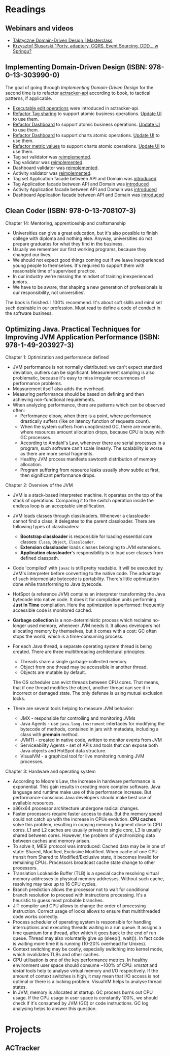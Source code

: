 # Readings

## Webinars and videos
- [Taktyczne Domain-Driven Design | Masterclass](https://www.youtube.com/watch?v=18sjru-OyhE&ab_channel=DevMentors)
- [Krzysztof Ślusarski "Porty, adaptery, CQRS, Event Sourcing, DDD… w Springu?](https://www.youtube.com/watch?v=Da42_gVqDKE&ab_channel=WarsawJUG)

## Implementing Domain-Driven Design (ISBN: 978-0-13-303990-0)

The goal of going through *Implementing Domain-Driven Design* for the second time is to refactor
[actracker-api](https://github.com/marcinciapa/actracker-api) according to book, to tactical patterns, if
applicable.

- [Executable edit operations](https://github.com/marcinciapa/actracker-api/pull/89) were introduced in actracker-api.
- [Refactor Tag sharing](https://github.com/marcinciapa/actracker-api/pull/90) to support atomic business operations.
  [Update UI](https://github.com/marcinciapa/actracker-ui/pull/52) to use them.
- [Refactor Dashboard](https://github.com/marcinciapa/actracker-api/pull/91) to support atomic business operations.
  [Update UI](https://github.com/marcinciapa/actracker-ui/pull/53) to use them.
- [Refactor Dashboard](https://github.com/marcinciapa/actracker-api/pull/92) to support charts atomic operations.
  [Update UI](https://github.com/marcinciapa/actracker-ui/pull/54) to use them.
- [Refactor metric values](https://github.com/marcinciapa/actracker-api/pull/93) to support charts atomic operations.
  [Update UI](https://github.com/marcinciapa/actracker-ui/pull/56) to use them.
- Tag set validator was [reimplemented](https://github.com/marcinciapa/actracker-api/pull/94).
- Tag validator was [reimplemented](https://github.com/marcinciapa/actracker-api/pull/95).
- Dashboard validator was [reimplemented](https://github.com/marcinciapa/actracker-api/pull/96).
- Activity validator was [reimplemented](https://github.com/marcinciapa/actracker-api/pull/97).
- Tag set Application facade between API and Domain was
  [introduced](https://github.com/marcinciapa/actracker-api/pull/99)
- Tag Application facade between API and Domain was
  [introduced](https://github.com/marcinciapa/actracker-api/pull/100)
- Activity Application facade between API and Domain was
  [introduced](https://github.com/marcinciapa/actracker-api/pull/101)
- Dashboard Application facade between API and Domain was
  [introduced](https://github.com/marcinciapa/actracker-api/pull/102)

## Clean Coder (ISBN: 978-0-13-708107-3)

Chapter 14: Mentoring, apprenticeship and craftsmanship

- Universities can give a great education, but it's also possible to finish college with diploma and nothing else.
  Anyway, universities do not prepare graduates for what they find in the business.
- Usually we remember our first working programs, because they changed our lives.
- We should not expect good things coming out if we leave inexperienced young people to themselves. It's required to
  support them with reasonable time of supervised practice.
- In our industry we're missing the mindset of training inexperienced juniors.
- We have to be aware, that shaping a new generation of professionals is our responsibility, not universities'.

The book is finished. I 100% recommend. It's about soft skills and mind set such desirable in our profession.
Must read to define a code of conduct in the software business.

## Optimizing Java. Practical Techniques for Improving JVM Application Performance (ISBN: 978-1-49-203927-3)

Chapter 1: Optimization and performance defined

- JVM performance is not normally distributed: we can't expect standard deviation, outliers can be significant.
  Measurement sampling is also problematic, because it's easy to miss irregular occurrences of performance problems.
- Measurement itself also adds the overhead.
- Measuring performance should be based on defining and then achieving non-functional requirements.
- When analyzing performance, there are patterns which can be observed often:
    - Performance elbow, when there is a point, where performance drastically suffers (like on latency function of
      requests count).
    - When the system suffers from unoptimized GC, there are moments, where resources amount allocation drops, because
      CPU is busy with GC processes.
    - According to Amdahl's Law, whenever there are serial processes in a program, such software can't scale linearly.
      The scalability is worse as there are more serial fragments.
    - Healthy JVM process manifests sawtooth distribution of memory allocation.
    - Program suffering from resource leaks usually show subtle at first, then significant performance drops.

Chapter 2: Overview of the JVM

- JVM is a stack-based interpreted machine. It operates on the top of the stack of operations. Comparing it to the
  switch operation inside the endless loop is an acceptable simplification.
- JVM loads classes through classloaders. Whenever a classloader cannot find a class, it delegates to the parent
  classloader. There are following types of classloaders:
    - **Bootstrap classloader** is responsible for loading essential core classes: `Class`, `Object`, `Classloader`.
    - **Extension classloader** loads classes belonging to JVM extensions.
    - **Application classloader**'s responsibility is to load user classes from defined classpath.
- Code 'compiled' with `javac` is still pretty readable. It will be executed by JVM's interpreter before converting
  to the native code. The advantage of such intermediate bytecode is portability. There's little optimization done while
  transforming to Java bytecode.
- HotSpot (a reference JVM) contains an interpreter transforming the Java bytecode into native code. It does it for
  compilation units performing **Just In Time** compilation. Here the optimization is performed: frequently accessible
  code is monitored cached.
- **Garbage collection** is a non-deterministic process which reclaims no-longer used memory, whenever JVM needs it. It
  allows developers not allocating memory by themselves, but it comes with a cost: GC often stops the world, which is a
  time-consuming process.
- For each Java thread, a separate operating system thread is being created. There are three multithreading
  architectural principles:
    - Threads share a single garbage-collected memory.
    - Object from one thread may be accessible in another thread.
    - Objects are mutable by default.

  The OS scheduler can evict threads between CPU cores. That means, that if one thread modifies the object, another
  thread can see it in incorrect or damaged state. The only defense is using mutual exclusion locks.
- There are several tools helping to measure JVM behavior:
    - JMX - responsible for controlling and monitoring JVMs
    - Java Agents - use `java.lang.instrument` interfaces for modifying the bytecode of methods, contained in jars with
      metadata, including a class with **premain** method.
    - JVMTI - created in native code, written to monitor events from JVM
    - Serviceability Agents - set of APIs and tools that can expose both Java objects and HotSpot data structure.
    - VisualVM - a graphical tool for live monitoring running JVM processes.

Chapter 3: Hardware and operating system

- According to Moore's Law, the increase in hardware performance is exponential. This gain results in creating more
  complex software. Java language and runtime make use of this performance increase. But performance-conscious Java
  developers should make best use of available resources.
- x86/x64 processor architecture undergone radical changes.
- Faster processors require faster access to data. But the memory speed could not catch up with the increase in CPUs
  evolution. **CPU caches** solve this problem, resulting in copying memory fragment close to CPU cores. L1 and L2
  caches are usually private to single core, L3 is usually shared between cores. However, the problem of synchronizing
  data between caches and memory arisen.
- To solve it, MESI protocol was introduced: Cached data may be in one of state: Shared, Modified, Exclusive Modified.
  When cache of one CPU transit from Shared to Modified/Exclusive state, it becomes Invalid for remaining CPUs.
  Processors broadcast cache state change to other processors.
- Translation Lookaside Buffer (TLB) is a special cache resolving virtual memory addresses to physical memory addresses.
  Without such cache, resolving may take up to 16 CPU cycles.
- Branch prediction allows the processor not to wait for conditional branch resolution to proceed with instructions
  processing. It's a heuristic to guess most probable branches.
- JIT compiler and CPU allows to change the order of processing instruction. Correct usage of locks allows to ensure
  that multithreaded code works correctly.
- Process scheduler of operating system is responsible for handling interruptions and executing threads waiting in a run
  queue. It assigns a time quantum for a thread, after which it goes back to the end of run queue. Thread may also
  voluntarily give up (sleep(), wait()). In fact code is waiting more time it is running (10-20% overhead for Unixes).
- Context switching may be costly, especially switching into kernel mode, which invalidates TLBs and other caches.
- CPU utilisation is one of the key performance metrics. In healthy environment user space should consume ~100% of CPU.
  *vmstat* and *iostat* tools help to analyse virtual memory and I/O respectively. If the amount of context switches is
  high, it may mean that I/O access is not optimal or there is a locking problem. VisualVM helps to analyse thread
  states.
- In JVM, memory is allocated at startup. GC process burns out CPU usage. If the CPU usage in user space is constantly
  100%, we should check if it's consumed by JVM (GC) or code instructions. GC log analysing helps to answer this
  question.

# Projects

## ACTracker
